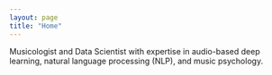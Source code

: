 ```yaml
---
layout: page
title: "Home"
---
```


Musicologist and Data Scientist with expertise in audio-based deep learning, natural language processing (NLP), and music psychology.
